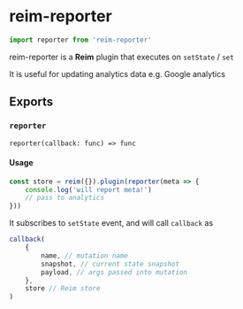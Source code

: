 # reim-reporter

```javascript
import reporter from 'reim-reporter'
```

reim-reporter is a **Reim** plugin that executes on `setState` / `set`

It is useful for updating analytics data e.g. Google analytics

## Exports

### `reporter`

`reporter(callback: func) => func`

#### Usage

```javascript
const store = reim({}).plugin(reporter(meta => {
    console.log('will report meta!')
    // pass to analytics
}))
```

It subscribes to `setState` event, and will call `callback` as

```javascript
callback(
    {
        name, // mutation name
        snapshot, // current state snapshot
        payload, // args passed into mutation
    },
    store // Reim store
)
```



